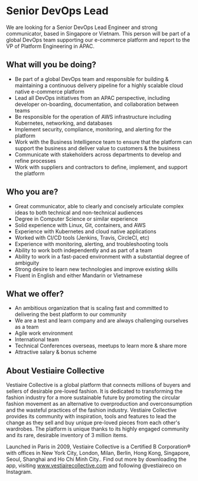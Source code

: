 # Senior DevOps Lead

We are looking for a Senior DevOps Lead Engineer and strong communicator, based in Singapore or Vietnam. This person will be part of a global DevOps team supporting our e-commerce platform and report to the VP of Platform Engineering in APAC.

## What will you be doing?

* Be part of a global DevOps team and responsible for building & maintaining a continuous delivery pipeline for a highly scalable cloud native e-commerce platform
* Lead all DevOps initiatives from an APAC perspective, including developer on-boarding, documentation, and collaboration between teams
* Be responsible for the operation of AWS infrastructure including Kubernetes, networking, and databases
* Implement security, compliance, monitoring, and alerting for the platform
* Work with the Business Intelligence team to ensure that the platform can support the business and deliver value to customers & the business
* Communicate with stakeholders across departments to develop and refine processes
* Work with suppliers and contractors to define, implement, and support the platform

## Who you are?

* Great communicator, able to clearly and concisely articulate complex ideas to both technical and non-technical audiences
* Degree in Computer Science or similar experience
* Solid experience with Linux, Git, containers, and AWS
* Experience with Kubernetes and cloud native applications
* Worked with CI/CD tools (Jenkins, Travis, CircleCI, etc)
* Experience with monitoring, alerting, and troubleshooting tools
* Ability to work both independently and as part of a team
* Ability to work in a fast-paced environment with a substantial degree of ambiguity
* Strong desire to learn new technologies and improve existing skills
* Fluent in English and either Mandarin or Vietnamese

## What we offer?

* An ambitious organization that is scaling fast and committed to delivering the best platform to our community
* We are a test and learn company and are always challenging ourselves as a team
* Agile work environment
* International team
* Technical Conferences overseas, meetups to learn more & share more
* Attractive salary & bonus scheme

## About Vestiaire Collective

Vestiaire Collective is a global platform that connects millions of buyers and sellers of desirable pre-loved fashion. It is dedicated to transforming the fashion industry for a more sustainable future by promoting the circular fashion movement as an alternative to overproduction and overconsumption and the wasteful practices of the fashion industry. Vestiaire Collective provides its community with inspiration, tools and features to lead the change as they sell and buy unique pre-loved pieces from each other's wardrobes. The platform is unique thanks to its highly engaged community and its rare, desirable inventory of 3 million items.

Launched in Paris in 2009, Vestiaire Collective is a Certified B Corporation® with offices in New York City, London, Milan, Berlin, Hong Kong, Singapore, Seoul, Shanghai and Ho Chi Minh City.. Find out more by downloading the app, visiting www.vestiairecollective.com and following @vestiaireco on Instagram.


